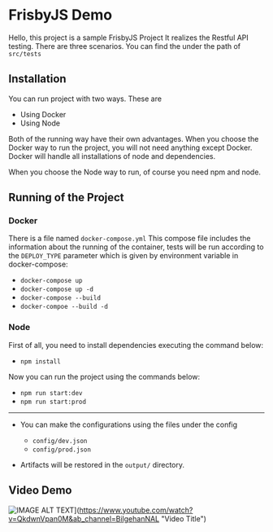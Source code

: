 # FrisbyJS Demo

Hello, this project is a sample FrisbyJS Project
It realizes the Restful API testing. There are three scenarios. You can find the under the path of `src/tests` 

## Installation

 You can run project with two ways. These are
 - Using Docker
 - Using Node

Both of the running way have their own advantages. When you choose the Docker way to run the project, you will not need anything except Docker. Docker will handle all installations of node and dependencies.

When you choose the Node way to run, of course you need npm and node.

## Running of the Project

### Docker

There is a file named `docker-compose.yml` This compose file includes the information about the running of the container, tests will be run according to the `DEPLOY_TYPE` parameter which is given by environment variable in docker-compose:

* `docker-compose up` 
* `docker-compose up -d`
* `docker-compose --build`
* `docker-compoe --build -d`

### Node

First of all, you need to install dependencies executing the command below:

* `npm install`

Now you can run the project using the commands below:

* `npm run start:dev`
* `npm run start:prod`

---
* You can make the configurations using the files under the config
	* `config/dev.json`
	* `config/prod.json`

* Artifacts will be restored in the `output/` directory.

## Video Demo

![IMAGE ALT TEXT](http://img.youtube.com/vi/QkdwnVpan0M/0.jpg)](https://www.youtube.com/watch?v=QkdwnVpan0M&ab_channel=BilgehanNAL "Video Title")